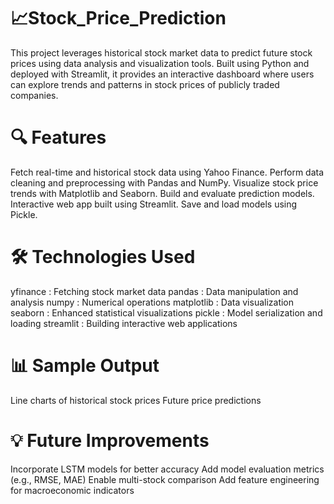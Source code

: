 # 📈Stock_Price_Prediction
This project leverages historical stock market data to predict future stock prices using data analysis and visualization tools. Built using Python and deployed with Streamlit, it provides an interactive dashboard where users can explore trends and patterns in stock prices of publicly traded companies.

# 🔍 Features
Fetch real-time and historical stock data using Yahoo Finance.
Perform data cleaning and preprocessing with Pandas and NumPy.
Visualize stock price trends with Matplotlib and Seaborn.
Build and evaluate prediction models.
Interactive web app built using Streamlit.
Save and load models using Pickle.

# 🛠 Technologies Used
yfinance :	Fetching stock market data
pandas :	Data manipulation and analysis
numpy :	Numerical operations
matplotlib :	Data visualization
seaborn :	Enhanced statistical visualizations
pickle :	Model serialization and loading
streamlit :	Building interactive web applications

# 📊 Sample Output
Line charts of historical stock prices
Future price predictions


# 💡 Future Improvements
Incorporate LSTM models for better accuracy
Add model evaluation metrics (e.g., RMSE, MAE)
Enable multi-stock comparison
Add feature engineering for macroeconomic indicators

